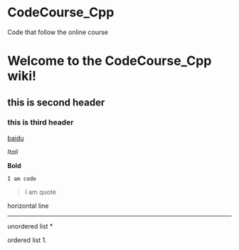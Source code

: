 # CodeCourse_Cpp
Code that follow the online course


# Welcome to the CodeCourse_Cpp wiki!

## this is second header

### this is third header

[baidu](www.baidu.com)

_Itali_

**Bold**

`I am code`

> I am quote

horizontal line
***

unordered list
*

ordered list
1.
